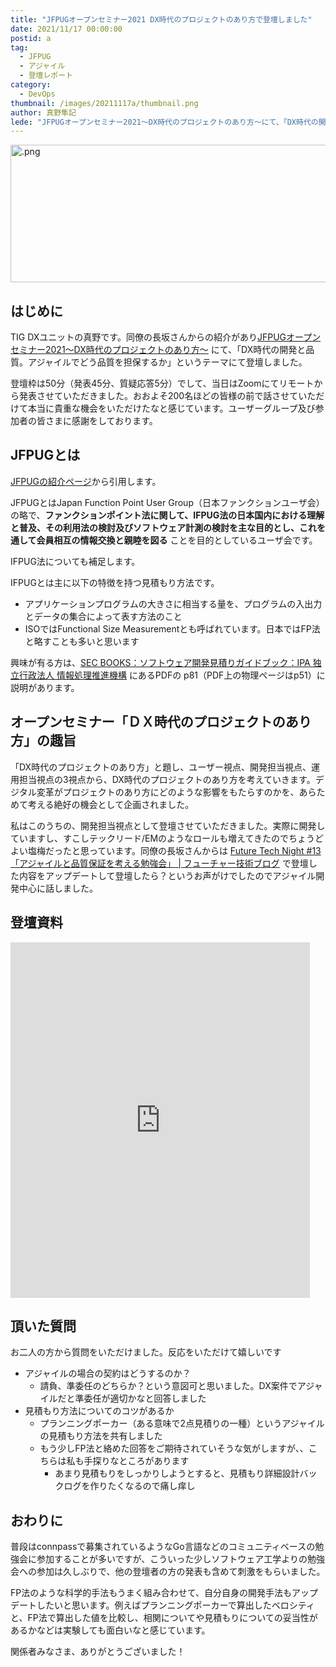 ```yaml
---
title: "JFPUGオープンセミナー2021 DX時代のプロジェクトのあり方で登壇しました"
date: 2021/11/17 00:00:00
postid: a
tag:
  - JFPUG
  - アジャイル
  - 登壇レポート
category:
  - DevOps
thumbnail: /images/20211117a/thumbnail.png
author: 真野隼記
lede: "JFPUGオープンセミナー2021～DX時代のプロジェクトのあり方～にて、「DX時代の開発と品質。アジャイルでどう品質を担保するか」というテーマにて登壇しました。アジャイルの場合の契約はどうするのか？などの質問もいただきました"
---
```

<img src="/images/20211117a/top.png" alt=".png" width="1182" height="220" loading="lazy">

## はじめに

TIG DXユニットの真野です。同僚の長坂さんからの紹介があり[JFPUGオープンセミナー2021～DX時代のプロジェクトのあり方～](http://www.jfpug.gr.jp/app-def/S-102/wp/?page_id=2361) にて、「DX時代の開発と品質。アジャイルでどう品質を担保するか」というテーマにて登壇しました。

登壇枠は50分（発表45分、質疑応答5分）でして、当日はZoomにてリモートから発表させていただきました。おおよそ200名ほどの皆様の前で話させていただけて本当に貴重な機会をいただけたなと感じています。ユーザーグループ及び参加者の皆さまに感謝をしております。


## JFPUGとは

[JFPUGの紹介ページ](http://www.jfpug.gr.jp/app-def/S-102/wp/?page_id=27)から引用します。

JFPUGとはJapan Function Point User Group（日本ファンクションユーザ会）の略で、**ファンクションポイント法に関して、IFPUG法の日本国内における理解と普及、その利用法の検討及びソフトウェア計測の検討を主な目的とし、これを通して会員相互の情報交換と親睦を図る** ことを目的としているユーザ会です。

IFPUG法についても補足します。

IFPUGとは主に以下の特徴を持つ見積もり方法です。

* アプリケーションプログラムの大きさに相当する量を、プログラムの入出力とデータの集合によって表す方法のこと
* ISOではFunctional Size Measurementとも呼ばれています。日本ではFP法と略すことも多いと思います

興味が有る方は、[SEC BOOKS：ソフトウェア開発見積りガイドブック：IPA 独立行政法人 情報処理推進機構](https://www.ipa.go.jp/sec/publish/tn05-001.html) にあるPDFの p81（PDF上の物理ページはp51）に説明があります。


## オープンセミナー「ＤＸ時代のプロジェクトのあり方」の趣旨

「DX時代のプロジェクトのあり方」と題し、ユーザー視点、開発担当視点、運用担当視点の3視点から、DX時代のプロジェクトのあり方を考えていきます。デジタル変革がプロジェクトのあり方にどのような影響をもたらすのかを、あらためて考える絶好の機会として企画されました。

私はこのうちの、開発担当視点として登壇させていただきました。実際に開発していますし、すこしテックリード/EMのようなロールも増えてきたのでちょうどよい塩梅だったと思っています。同僚の長坂さんからは [Future Tech Night #13「アジャイルと品質保証を考える勉強会」 | フューチャー技術ブログ](https://future-architect.github.io/articles/20210804b/) で登壇した内容をアップデートして登壇したら？というお声がけでしたのでアジャイル開発中心に話しました。


## 登壇資料

<iframe src="https://docs.google.com/presentation/d/e/2PACX-1vTh-lBCsGgGrv1RbHIW5IswYUAUspM7O9cpadSV8eDkZ_s7J6aiWCI0kx7Xnb526ABxeCbbCkL2UhLl/embed?start=false&loop=false&delayms=3000" frameborder="0" width="95%" height="569" allowfullscreen="true" mozallowfullscreen="true" webkitallowfullscreen="true"></iframe>


## 頂いた質問

お二人の方から質問をいただけました。反応をいただけて嬉しいです

* アジャイルの場合の契約はどうするのか？
    * 請負、準委任のどちらか？という意図可と思いました。DX案件でアジャイルだと準委任が適切かなと回答しました
* 見積もり方法についてのコツがあるか
    * プランニングポーカー（ある意味で2点見積りの一種）というアジャイルの見積もり方法を共有しました
    * もう少しFP法と絡めた回答をご期待されていそうな気がしますが、、こちらは私も手探りなところがあります
        * あまり見積もりをしっかりしようとすると、見積もり詳細設計バックログを作りたくなるので痛し痒し


## おわりに

普段はconnpassで募集されているようなGo言語などのコミュニティベースの勉強会に参加することが多いですが、こういった少しソフトウェア工学よりの勉強会への参加は久しぶりで、他の登壇者の方の発表も含めて刺激をもらいました。

FP法のような科学的手法もうまく組み合わせて、自分自身の開発手法もアップデートしたいと思います。例えばプランニングポーカーで算出したベロシティと、FP法で算出した値を比較し、相関についてや見積もりについての妥当性があるかなどは実験しても面白いなと感じています。

関係者みなさま、ありがとうございました！

